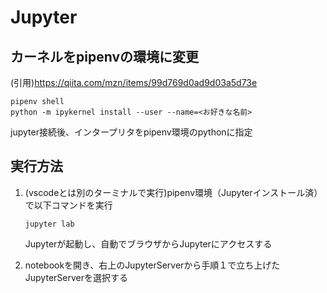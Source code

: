 # Jupyter

## カーネルをpipenvの環境に変更
(引用)https://qiita.com/mzn/items/99d769d0ad9d03a5d73e
```
pipenv shell
python -m ipykernel install --user --name=<お好きな名前>
```
jupyter接続後、インタープリタをpipenv環境のpythonに指定

## 実行方法
1. (vscodeとは別のターミナルで実行)pipenv環境（Jupyterインストール済）で以下コマンドを実行
    ```
    jupyter lab
    ```
    Jupyterが起動し、自動でブラウザからJupyterにアクセスする

2. notebookを開き、右上のJupyterServerから手順１で立ち上げたJupyterServerを選択する

